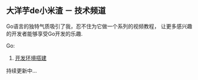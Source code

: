 大洋芋de小米渣 － 技术频道
-----------------

Go语言的独特气质吸引了我，忍不住为它做一个系列的视频教程，
让更多感兴趣的开发者能够享受Go开发的乐趣.

Go:

1. [开发环境搭建](s1_getting_startted-cn.md)

持续更新中...
